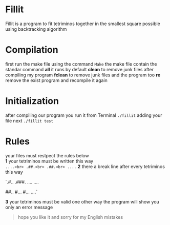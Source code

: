 # Fillit
Fillit is a program to fit tetriminos together in the smallest square possible using backtracking algorithm

# Compilation

first run the make file using the command `Make`
the make file contain the standar command
**all** it runs by default
**clean** to remove junk files after compiling my program
**fclean** to remove junk files and the program too
**re** remove the exist program and recompile it again

# Initialization

after compiling our program you run it from Terminal 
`./fillit` adding your file next `./fillit test`

# Rules
your files must restpect the rules below<br>
**1** your tetriminos must be written this way
<br>
`....<br>
.##.<br>
.##.<br>
....`
**2** there a break line after every tetriminos this way

`.#..
.###.
....
....

##..
#...
#...
....`

**3** your tetriminos must be valid one other way the program will show you only an error message

> hope you like it and sorry for my English mistakes
